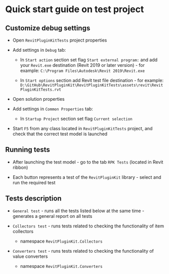 # Quick start guide on test project

## Customize debug settings

* Open `RevitPluginKitTests` project properties

* Add settings in `Debug` tab:

	* In `Start action` section set flag `Start external program:` and add your `Revit.exe` destination (Revit 2019 or later version) - for example: `C:\Program Files\Autodesk\Revit 2019\Revit.exe`

	* In `Start options` section add Revit test file destination - for example: `D:\GitHub\RevitPluginKit\RevitPluginKitTests\assets\revit\RevitPluginKitTests.rvt`

* Open solution properties

* Add settings in `Common Properties` tab:

	* In `Startup Project` section set flag `Current selection`

* Start `F5` from any class located in `RevitPluginKitTests` project, and check that the correct test model is launched

## Running tests

* After launching the test model - go to the tab `RPK Tests` (located in Revit ribbon)

* Each button represents a test of the `RevitPluginKit` library - select and run the required test

## Tests description

* `General test` - runs all the tests listed below at the same time - generates a general report on all tests

* `Collectors test` - runs tests related to checking the functionality of item collectors

	* namespace `RevitPluginKit.Collectors`

* `Converters test` - runs tests related to checking the functionality of value converters

	* namespace `RevitPluginKit.Converters`

